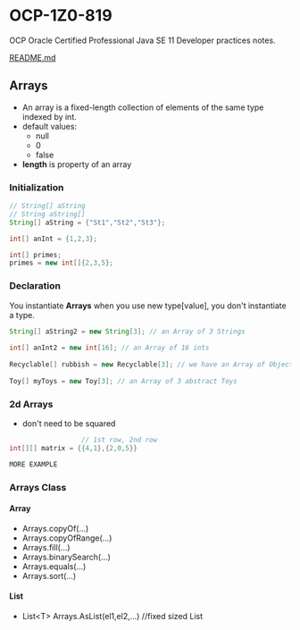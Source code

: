 # OCP-1Z0-819
OCP Oracle Certified Professional Java SE 11 Developer practices notes.

[README.md](../../README.md#arrays)

## Arrays
- An array is a fixed-length collection of elements of the same type indexed by int.
- default values:
  * null
  * 0
  * false 
- **length** is property of an array  

### Initialization
````java
// String[] aString 
// String aString[]
String[] aString = {"St1","St2","St3"};

int[] anInt = {1,2,3};

int[] primes;
primes = new int[]{2,3,5};
````

### Declaration
You instantiate **Arrays** when you use new type[value], you don't instantiate a type.
````java
String[] aString2 = new String[3]; // an Array of 3 Strings
        
int[] anInt2 = new int[16]; // an Array of 16 ints
        
Recyclable[] rubbish = new Recyclable[3]; // we have an Array of Objects that implement the Recyclable interface
        
Toy[] myToys = new Toy[3]; // an Array of 3 abstract Toys
````

### 2d Arrays
- don't need to be squared

````java
                  // 1st row, 2nd row
int[][] matrix = {{4,1},{2,0,5}}

MORE EXAMPLE

````



### Arrays Class
#### Array
- Arrays.copyOf(...)
- Arrays.copyOfRange(...)
- Arrays.fill(...)
- Arrays.binarySearch(...)
- Arrays.equals(...)
- Arrays.sort(...)
#### List
- List\<T\> Arrays.AsList(el1,el2,...) //fixed sized List